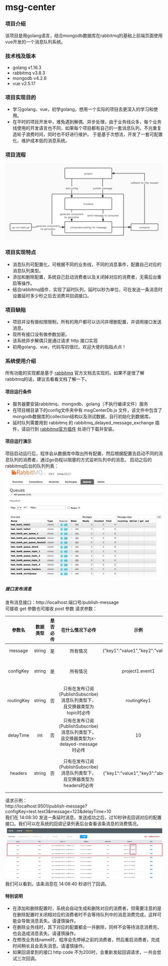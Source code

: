 # msg-center
### 项目介绍
该项目是用golang语言，结合mongodb数据库在rabbitmq的基础上前端页面使用vue开发的一个消息队列系统。
### 技术栈及版本
- golang v1.16.3
- rabbitmq v3.8.3
- mongodb v4.2.6
- vue v2.5.17
### 项目实现目的
- 学习golang、vue，初学golang，想用一个实际的项目去更深入的学习和使用。
- 在平时的项目开发中，难免遇到解偶、异步处理，由于业务线众多，每个业务线使用的开发语言也不同，如果每个项目都有自己的一套消息队列，不光重复造轮子浪费时间，同时也不好进行维护。
于是基于次想法，开发了一套可配置化、维护成本低的消息系统。
### 项目流程
![process 流程](public/img/process.jpg)
### 项目实现特点
- 消息队列可配置化，可根据不同的业务线，不同的消息事件，配置自己对应的消息队列类型。
- 添加和删除配置，系统自己启动消费者以及关闭掉对应的消费者，无需后台重启等操作。
- 结合rabbitmq插件，实现了延时队列，延时以秒为单位，可在发送一条消息时设置延时多少秒之后去消费并回调接口。
### 项目缺陷
- 项目并没有做权限限制，所有的用户都可以访问并增删配置，并调用接口发送消息。
- 现所有接口没有做参数加密。
- 该系统异步解偶只是通过请求 http 接口实现
- 初用golang、vue，代码写的很烂。欢迎大佬的指指点点！
### 系统使用介绍
所有功能的实现都是基于 [rabbitmq](https://www.rabbitmq.com/tutorials/tutorial-one-go.html) 官方文档去实现的。如果不是很了解rabbitmq的话，建议去看看文档了解一下。
#### 项目运行条件
- 服务器要安装rabbitmq、mongodb、golang（不执行编译文件）服务
- 在项目根目录下的config文件夹中有 msgCenterDb.js 文件，该文件中包含了mongodb数据库的collection结构以及测试数据，自行初始化到数据库。
- 延时队列需要用到 rabbitmq 的 rabbitmq_delayed_message_exchange 插件，请自行到 [rabbitmq官方插件](https://www.rabbitmq.com/community-plugins.html) 处进行下载并安装。
#### 项目运行演示
项目启动运行后，程序会从数据库中取出所有配置，然后根据配置去启动不同的消息队列的消费者，通过go协程以阻塞的方式监听队列中的消息。
启动之后的rabbitmq后台的队列列表：  
![queuelist 队列列表](public/img/queueList.jpg)
##### 接口发布消息
发布消息接口：http://localhost:端口号/publish-message  
可接收 get 参数也可接收 post 参数
请求参数：

| 参数名 | 数据类型 | 是否必传 | 在什么情况下必传 | 示例 | 备注 |
|:-----:|:-------:|:------:|:-------------:|:---------:|:----:|
| message | string | 是 | 所有情况 | {"key1":"value1","key2":"value2"} | 要发送的消息 |
| configKey | string | 是 | 所有情况 | project1.event1 | 对应的配置事件，格式为：项目.事件 |
| routingKey | string | 否 | 只有在发布订阅(PublishSubscribe)消息队列类型下，且交换器类型为topic时必传 | routingKey1 | 路径，routingkey |
| delayTime | int | 否 | 只有在发布订阅(PublishSubscribe)消息队列类型下，且交换器类型为x-delayed-message时必传 | 10 | 消息延时时长，单位为秒 |
| headers | string | 否 | 只有在发布订阅(PublishSubscribe)消息队列类型下，且交换器类型为headers时必传 | {"key1":"value1","key3":"abcde"} | headers模式下的匹配key-value，数据格式为json |

请求示例：  
http://localhost:9501/publish-message?configKey=test.test3&message=123&delayTime=10  
我们在 14:08:30 发送一条延时消息，发送成功之后，过10秒钟去回调对应的配置接口。我们可以在系统的回调记录列表后台查看该条消息的消费情况。  
![callbacklist 回调列表](public/img/callbackList.jpg)  
我们可以看到，该条消息在 14:08:40 秒进行了回调。

#### 特别说明
- 在添加和删除配置时，系统会自动生成和删除对应的消费者，但需要注意的是在删除配置时关闭相对应的消费者时不会等待队列中的消息消费完成，这样可能会导致消息丢失。请谨慎操作。
- 在删除业务线时，其下对应的配置都会一并删除，同样不会等待消息消费完，也会造成消息丢失。请谨慎操作。
- 在修改业务线name时，程序会先停掉之前的消费者，然后重启消费者，完成时间稍长且会丢失消息。请谨慎操作。
- 如果回调拿到的接口 http code 不为200时，会重新发起回调请求，一共会尝试三次回调。